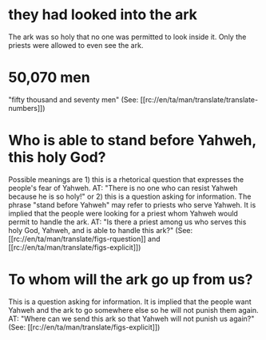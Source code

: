 # they had looked into the ark

The ark was so holy that no one was permitted to look inside it. Only the priests were allowed to even see the ark.

# 50,070 men

"fifty thousand and seventy men" (See: [[rc://en/ta/man/translate/translate-numbers]])

# Who is able to stand before Yahweh, this holy God?

Possible meanings are 1) this is a rhetorical question that expresses the people's fear of Yahweh. AT: "There is no one who can resist Yahweh because he is so holy!" or 2) this is a question asking for information. The phrase "stand before Yahweh" may refer to priests who serve Yahweh. It is implied that the people were looking for a priest whom Yahweh would permit to handle the ark. AT: "Is there a priest among us who serves this holy God, Yahweh, and is able to handle this ark?" (See: [[rc://en/ta/man/translate/figs-rquestion]] and [[rc://en/ta/man/translate/figs-explicit]])

# To whom will the ark go up from us?

This is a question asking for information. It is implied that the people want Yahweh and the ark to go somewhere else so he will not punish them again. AT: "Where can we send this ark so that Yahweh will not punish us again?" (See: [[rc://en/ta/man/translate/figs-explicit]])